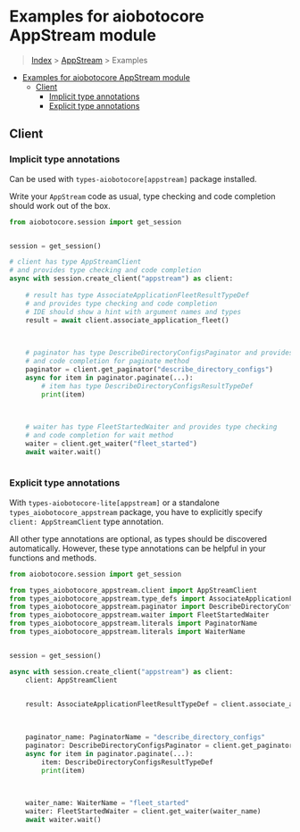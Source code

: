 <a id="examples-for-aiobotocore-appstream-module"></a>

# Examples for aiobotocore AppStream module

> [Index](../README.md) > [AppStream](./README.md) > Examples

- [Examples for aiobotocore AppStream module](#examples-for-aiobotocore-appstream-module)
  - [Client](#client)
    - [Implicit type annotations](#implicit-type-annotations)
    - [Explicit type annotations](#explicit-type-annotations)

<a id="client"></a>

## Client

<a id="implicit-type-annotations"></a>

### Implicit type annotations

Can be used with `types-aiobotocore[appstream]` package installed.

Write your `AppStream` code as usual, type checking and code completion should
work out of the box.

```python
from aiobotocore.session import get_session


session = get_session()

# client has type AppStreamClient
# and provides type checking and code completion
async with session.create_client("appstream") as client:
    
    # result has type AssociateApplicationFleetResultTypeDef
    # and provides type checking and code completion
    # IDE should show a hint with argument names and types
    result = await client.associate_application_fleet()
    

    
    # paginator has type DescribeDirectoryConfigsPaginator and provides type checking
    # and code completion for paginate method
    paginator = client.get_paginator("describe_directory_configs")
    async for item in paginator.paginate(...):
        # item has type DescribeDirectoryConfigsResultTypeDef
        print(item)
    

    
    # waiter has type FleetStartedWaiter and provides type checking
    # and code completion for wait method
    waiter = client.get_waiter("fleet_started")
    await waiter.wait()
    
```

<a id="explicit-type-annotations"></a>

### Explicit type annotations

With `types-aiobotocore-lite[appstream]` or a standalone
`types_aiobotocore_appstream` package, you have to explicitly specify
`client: AppStreamClient` type annotation.

All other type annotations are optional, as types should be discovered
automatically. However, these type annotations can be helpful in your functions
and methods.

```python
from aiobotocore.session import get_session

from types_aiobotocore_appstream.client import AppStreamClient
from types_aiobotocore_appstream.type_defs import AssociateApplicationFleetResultTypeDef
from types_aiobotocore_appstream.paginator import DescribeDirectoryConfigsPaginator
from types_aiobotocore_appstream.waiter import FleetStartedWaiter
from types_aiobotocore_appstream.literals import PaginatorName
from types_aiobotocore_appstream.literals import WaiterName


session = get_session()

async with session.create_client("appstream") as client:
    client: AppStreamClient

    
    result: AssociateApplicationFleetResultTypeDef = client.associate_application_fleet()
    

    
    paginator_name: PaginatorName = "describe_directory_configs"
    paginator: DescribeDirectoryConfigsPaginator = client.get_paginator(paginator_name)
    async for item in paginator.paginate(...):
        item: DescribeDirectoryConfigsResultTypeDef
        print(item)
    

    
    waiter_name: WaiterName = "fleet_started"
    waiter: FleetStartedWaiter = client.get_waiter(waiter_name)
    await waiter.wait()
    
```
